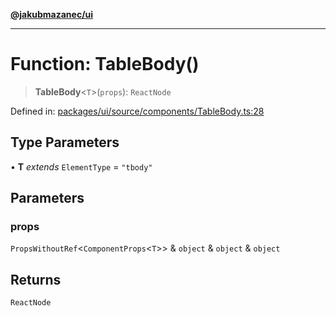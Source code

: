 [**@jakubmazanec/ui**](../README.md)

---

# Function: TableBody()

> **TableBody**\<`T`\>(`props`): `ReactNode`

Defined in:
[packages/ui/source/components/TableBody.ts:28](https://github.com/jakubmazanec/tools/blob/797379ce98752dc838b82c8398e04d90c58ce9e7/packages/ui/source/components/TableBody.ts#L28)

## Type Parameters

• **T** _extends_ `ElementType` = `"tbody"`

## Parameters

### props

`PropsWithoutRef`\<`ComponentProps`\<`T`\>\> & `object` & `object` & `object`

## Returns

`ReactNode`
